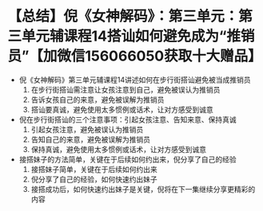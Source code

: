 # 【总结】倪《女神解码》：第三单元：第三单元辅课程14搭讪如何避免成为“推销员”【加微信156066050获取十大赠品】

-   倪《女神解码》第三单元辅课程14讲述如何在步行街搭讪避免被当成推销员
    1.  在步行街搭讪需注意让女孩注意到自己，避免被误认为推销员
    2.  告诉女孩自己的来意，避免被误解为推销员
    3.  搭讪要真诚，避免使用太多惯例或话术，让对方感受到诚意
-   倪在步行街搭讪的三个注意事项：引起女孩注意、告知来意、保持真诚
    1.  引起女孩注意，避免被误认为推销员
    2.  告知自己的来意，避免被误解为推销员
    3.  保持真诚，避免使用太多惯例或话术，让对方感受到诚意
-   接搭妹子的方法简单，关键在于后续如何约出来，倪分享了自己的经验
    1.  接搭妹子简单，关键在于后续如何约出来
    2.  倪分享了自己的经验，如何快速约出妹子
    3.  接搭成功后，如何快速约出妹子是关键，倪将在下一集继续分享更精彩的内容